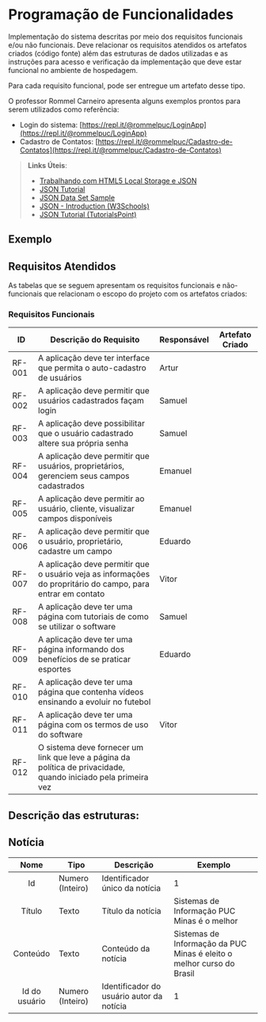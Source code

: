# Programação de Funcionalidades

Implementação do sistema descritas por meio dos requisitos funcionais e/ou não funcionais. Deve relacionar os requisitos atendidos os artefatos criados (código fonte) além das estruturas de dados utilizadas e as instruções para acesso e verificação da implementação que deve estar funcional no ambiente de hospedagem.

Para cada requisito funcional, pode ser entregue um artefato desse tipo.

O professor Rommel Carneiro apresenta alguns exemplos prontos para serem utilizados como referência:
- Login do sistema: [https://repl.it/@rommelpuc/LoginApp](https://repl.it/@rommelpuc/LoginApp) 
- Cadastro de Contatos: [https://repl.it/@rommelpuc/Cadastro-de-Contatos](https://repl.it/@rommelpuc/Cadastro-de-Contatos)


> **Links Úteis**:
>
> - [Trabalhando com HTML5 Local Storage e JSON](https://www.devmedia.com.br/trabalhando-com-html5-local-storage-e-json/29045)
> - [JSON Tutorial](https://www.w3resource.com/JSON)
> - [JSON Data Set Sample](https://opensource.adobe.com/Spry/samples/data_region/JSONDataSetSample.html)
> - [JSON - Introduction (W3Schools)](https://www.w3schools.com/js/js_json_intro.asp)
> - [JSON Tutorial (TutorialsPoint)](https://www.tutorialspoint.com/json/index.htm)

## Exemplo

## Requisitos Atendidos

As tabelas que se seguem apresentam os requisitos funcionais e não-funcionais que relacionam o escopo do projeto com os artefatos criados:

### Requisitos Funcionais

|ID    | Descrição do Requisito  | Responsável | Artefato Criado |
|------|-----------------------------------------|----| ----|
|RF-001| A aplicação deve ter interface que permita o auto-cadastro de usuários | Artur  |  |
|RF-002| A aplicação deve permitir que usuários cadastrados façam login | Samuel  | |
|RF-003| A aplicação deve possibilitar que o usuário cadastrado altere sua própria senha | Samuel |  |
|RF-004| A aplicação deve permitir que usuários, proprietários, gerenciem seus campos cadastrados | Emanuel | |
|RF-005| A aplicação deve permitir ao usuário, cliente, visualizar campos disponíveis | Emanuel | |
|RF-006| A aplicação deve permitir que o usuário, proprietário, cadastre um campo | Eduardo | |
|RF-007| A aplicação deve permitir que o usuário veja as informações do propritário do campo, para entrar em contato | Vitor | |
|RF-008| A aplicação deve ter uma página com tutoriais de como se utilizar o software | Samuel | |
|RF-009| A aplicação deve ter uma página informando dos benefícios de se praticar esportes| Eduardo | |
|RF-010| A aplicação deve ter uma página que contenha vídeos ensinando a evoluir no futebol |  | |
|RF-011| A aplicação deve ter uma página com os termos de uso do software  | Vitor | |
|RF-012| O sistema deve fornecer um link que leve a página da política de privacidade, quando iniciado pela primeira vez |  | 

## Descrição das estruturas:

## Notícia
|  **Nome**      | **Tipo**          | **Descrição**                             | **Exemplo**                                    |
|:--------------:|-------------------|-------------------------------------------|------------------------------------------------|
| Id             | Numero (Inteiro)  | Identificador único da notícia            | 1                                              |
| Título         | Texto             | Título da notícia                         | Sistemas de Informação PUC Minas é o melhor                                   |
| Conteúdo       | Texto             | Conteúdo da notícia                       | Sistemas de Informação da PUC Minas é eleito o melhor curso do Brasil                            |
| Id do usuário  | Numero (Inteiro)  | Identificador do usuário autor da notícia | 1                                              |

